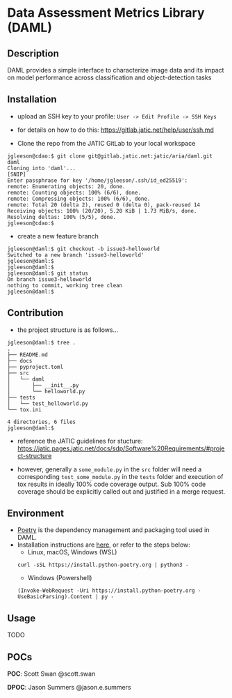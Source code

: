 # Data Assessment Metrics Library (DAML)

## Description
DAML provides a simple interface to characterize image data and its impact on model performance across classification and object-detection tasks

## Installation
- upload an SSH key to your profile:
`User -> Edit Profile -> SSH Keys`

- for details on how to do this: https://gitlab.jatic.net/help/user/ssh.md

- Clone the repo from the JATIC GitLab to your local workspace
```
jgleeson@cdao:$ git clone git@gitlab.jatic.net:jatic/aria/daml.git daml
Cloning into 'daml'...
[SNIP]
Enter passphrase for key '/home/jgleeson/.ssh/id_ed25519':
remote: Enumerating objects: 20, done.
remote: Counting objects: 100% (6/6), done.
remote: Compressing objects: 100% (6/6), done.
remote: Total 20 (delta 2), reused 0 (delta 0), pack-reused 14
Receiving objects: 100% (20/20), 5.20 KiB | 1.73 MiB/s, done.
Resolving deltas: 100% (5/5), done.
jgleeson@cdao:$
```

- create a new feature branch
```
jgleeson@daml:$ git checkout -b issue3-helloworld
Switched to a new branch 'issue3-helloworld'
jgleeson@daml:$
jgleeson@daml:$
jgleeson@daml:$ git status
On branch issue3-helloworld
nothing to commit, working tree clean
jgleeson@daml:$
```

## Contribution
- the project structure is as follows...
```
jgleeson@daml:$ tree .
.
├── README.md
├── docs
├── pyproject.toml
├── src
│   └── daml
│       ├── __init__.py
│       └── helloworld.py
├── tests
│   └── test_helloworld.py
└── tox.ini

4 directories, 6 files
jgleeson@daml:$
```
- reference the JATIC guidelines for stucture: https://jatic.pages.jatic.net/docs/sdp/Software%20Requirements/#project-structure

- however, generally a `some_module.py` in the `src` folder will need a corresponding `test_some_module.py` in the `tests` folder and execution of tox results in ideally 100% code coverage output. Sub 100% code coverage should be explicitly called out and justified in a merge request.

## Environment
- [Poetry](https://python-poetry.org/docs/) is the dependency management and packaging tool used in DAML.
- Installation instructions are [here](https://python-poetry.org/docs/#installation), or refer to the steps below:
  - Linux, macOS, Windows (WSL)
  ```
  curl -sSL https://install.python-poetry.org | python3 -
  ```
  - Windows (Powershell)
  ```
  (Invoke-WebRequest -Uri https://install.python-poetry.org -UseBasicParsing).Content | py -
  ```

## Usage
TODO

## POCs
**POC**: Scott Swan @scott.swan

**DPOC**: Jason Summers @jason.e.summers
